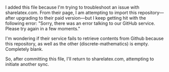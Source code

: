 I added this file because I'm trying to troubleshoot an issue with sharelatex.com. From their page, I am attempting to import this repository—after upgrading to their paid version—but I keep getting hit with the following error: "Sorry, there was an error talking to our GitHub service. Please try again in a few moments."

I'm wondering if their service fails to retrieve contents from Github because this repository, as well as the other (discrete-mathematics) is empty. Completely blank.

So, after committing this file, I'll return to sharelatex.com, attempting to initiate another sync.
